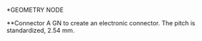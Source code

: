 *GEOMETRY NODE

**Connector
A GN to create an electronic connector.
The pitch is standardized, 2.54 mm.
